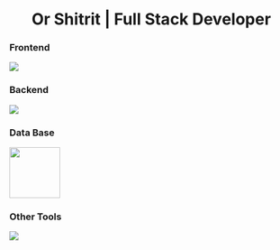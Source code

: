 <h1 align="center">Or Shitrit | Full Stack Developer</h1>

<h3>Frontend</h3>
    <img src="https://skillicons.dev/icons?i=html,css,js,ts,angular,react,bootstrap" />

<h3>Backend</h3>
    <img src="https://skillicons.dev/icons?i=cs,dotnet,nodejs,express" />

<h3>Data Base</h3>
    <div>
        <span><img src="https://miro.medium.com/v2/resize:fit:402/1*KTDZHTVaVbvbyhIf2PmBAw.png" width="90"/></span>
        <!--<span><img src="https://skillicons.dev/icons?i=sqlite" /></span>
        <span><img src="https://www.aegissoftwares.com/images/head_banner/sql-sds.webp" width="48" height="48"/></span>-->
    </div>
    
<h3>Other Tools</h3>
    <img src="https://skillicons.dev/icons?i=azure,git,docker,postman,visualstudio,vscode," />
    
<!--
<p><img align="left" src="https://github-readme-stats-sigma-five.vercel.app/api/top-langs?username=orshitri&show_icons=true&locale=en&layout=compact" alt="orshitri" /></p>
<p>&nbsp;<img align="center" src="https://github-readme-stats-sigma-five.vercel.app/api?username=orshitri&show_icons=true&locale=en" alt="orshitri" /></p>
<p><img align="center" src="https://github-readme-streak-stats.herokuapp.com/?user=orshitri&" alt="orshitri" /></p>
-->
